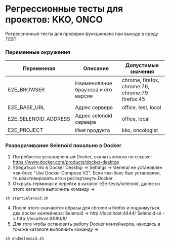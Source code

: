 # Регрессионные тесты для проектов: KKO, ONCO

Регрессионные тесты для проверки функционала при выходе в среду TEST

### Переменные окружения

| Переменная             | Описание                                    | Допустимые значения                                                                                          |
| ---------------------- | ------------------------------------------- | ------------------------------------------------------------------------------------------------------------ |
| E2E_BROWSER            | Наименование браузера и его версия          | chrome, firefox, chrome:76, chrome:79 firefox:45                                                                               |
| E2E_BASE_URL           | Адрес сервера                               | office, test, local
| E2E_SELENOID_ADDRESS   | Адрес selenoid сервера                      | office, local
| E2E_PROJECT            | Имя продукта                                | kko, oncologist

### Разворачивание Selenoid локально в Docker

1. Потребуется установленный Docker, скачать можно по ссылке: https://www.docker.com/products/docker-desktop
2. Убедиться что в Docker Desktop -> Settings -> General не установлен чек-бокс "Use Docker Compose V2". Если чек-бокс был установлен, то деактивировать его и рестартануть Docker.
3. Открыть терминал и перейти в каталог e2e-tests/selenoid, далее из этого каталога выполнить команду -> 
```
sh startSelenoid.sh
```
4. После этого скачаются образы для chrome и firefox и поднимуться два docker контейнера: 
    Selenoid -> http://localhost:4444/
    Selenoid-ui -> http://localhost:8080/#/
5. Для того чтобы остановить работу Docker контейнеров, находясь в том же каталоге выполнить команду ->
```
sh endSelenoid.sh
```
